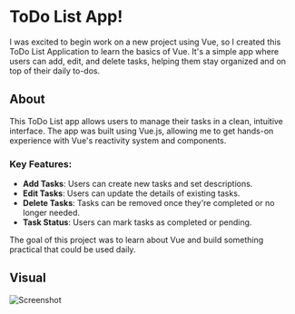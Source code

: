 # ToDo List App!

I was excited to begin work on a new project using Vue, so I created this ToDo List Application to learn the basics of Vue. It's a simple app where users can add, edit, and delete tasks, helping them stay organized and on top of their daily to-dos.

## About
This ToDo List app allows users to manage their tasks in a clean, intuitive interface. The app was built using Vue.js, allowing me to get hands-on experience with Vue's reactivity system and components. 

### Key Features:
- **Add Tasks**: Users can create new tasks and set descriptions.
- **Edit Tasks**: Users can update the details of existing tasks.
- **Delete Tasks**: Tasks can be removed once they're completed or no longer needed.
- **Task Status**: Users can mark tasks as completed or pending.

The goal of this project was to learn about Vue and build something practical that could be used daily.

## Visual
![Screenshot](Screenshot%202025-02-01%20184147.png)
